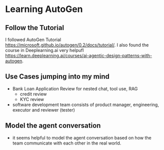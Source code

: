 # Learning AutoGen

## Follow the Tutorial

I followed AutoGen Tutorial <https://microsoft.github.io/autogen/0.2/docs/tutorial/>.
I also found the course in Deeplearning.ai very helpufl <https://learn.deeplearning.ai/courses/ai-agentic-design-patterns-with-autogen>.

## Use Cases jumping into my mind

* Bank Loan Application Review for nested chat, tool use, RAG
  * credit review
  * KYC review
* software development team consists of product manager, engineering, executor and reviewer (tester)

## Model the agent conversation

* it seems helpful to model the agent conversation based on how the team communicate with each other in the real world.
